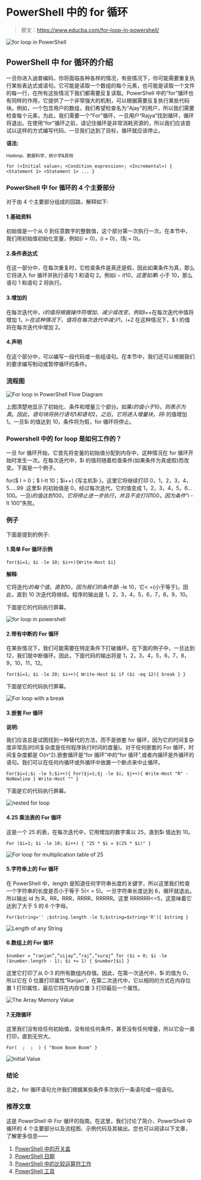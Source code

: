 # PowerShell 中的 for 循环

> 原文：<https://www.educba.com/for-loop-in-powershell/>

![for loop in PowerShell](img/e08e9ea574a86ff8711f5a681871797c.png)



## PowerShell 中 for 循环的介绍

一旦你进入迪普编码，你将面临各种各样的情况，有些情况下，你可能需要重复执行某些表达式或语句。它可能是读取一个数组的每个元素，也可能是读取一个文件的每一行，在所有这些情况下我们都需要反复读取。PowerShell 中的“for”循环也有同样的作用，它提供了一个非常强大的机制，可以根据需要反复执行某些代码块。例如，一个包含用户的数组，我们希望检查名为“Ajay”的用户，所以我们需要检查每个元素，为此，我们需要一个“For”循环，一旦用户“Rajya”找到循环，循环将退出。在使用“for”循环之前，请记住循环是非常消耗资源的，所以我们应该尝试以这样的方式编写代码，一旦我们达到了目标，循环就应该停止。

**语法:**

<small>Hadoop、数据科学、统计学&其他</small>

`for (<Initial value>; <Condition expression>; <Incremental>)
{
<Statement 1>
<Statement 1>
...
}`

### PowerShell 中 for 循环的 4 个主要部分

对于由 4 个主要部分组成的回路，解释如下:

#### 1.基础资料

初始值是一个从 0 到任意数字的整数值，这个部分第一次执行一次。在本节中，我们用初始值初始化变量，例如($i = 0)，($i = 0)，($j = 0)。

#### 2.条件表达式

在这一部分中，在每次重复时，它检查条件是真还是假，因此如果条件为真，那么它将进入 for 循环并执行语句 1 和语句 2。例如$i -lt 10，这里如果$i 小于 10，那么语句 1 和语句 2 将执行。

#### 3.增加的

在每次迭代中，$i 的值将根据操作符增加、减少或改变，例如$i++在每次迭代中值将增加 1，$i–在这种情况下，值将在每次迭代中减少 1，$i+2 在这种情况下，$ I 的值将在每次迭代中增加 2。

#### 4.声明

在这个部分中，可以编写一段代码或一些组语句。在本节中，我们还可以根据我们的要求编写制动或暂停循环的条件。

### 流程图

![For loop in PowerShell Flow Diagram](img/1d83848935f4599c5bd743cad331d343.png)



上图清楚地显示了初始化、条件和增量三个部分。如果$i 的值小于 10，则表示为真。因此，语句块将执行语句 1 和语句 2，之后，它将进入增量块，将$i 的值增加 1。一旦$i 的值达到 10，条件将为假，for 循环将停止。

### Powershell 中的 for loop 是如何工作的？

一旦 for 循环开始，它首先将变量的初始值分配到内存中，这种情况在 for 循环开始时发生一次。在每次迭代中，$i 的值将随着检查条件(如果条件为真或假)而改变。下面是一个例子。

for($ I = 0；$ I-lt 10；$i++) {写主机$i }。这里它将继续打印 0，1，2，3，4，5…..99 .这里$i 的初始值是 0，经过每次迭代，它的值变成 1，2，3，4，5，6…100。一旦$i 的值达到 100，它将停止进一步执行，并且不会打印 100，因为条件“$i -lt 100”失败。

### 例子

下面是提到的例子:

#### 1.简单 For 循环示例

`for($i=1; $i -le 10; $i++){Write-Host $i}`

**解释**:

它将迭代$i 的每个值，直到 10，因为我们的条件是$i -le 10，它< =(小于等于)。因此，直到 10 次迭代将继续。程序的输出是 1，2，3，4，5，6，7，8，9，10。

下面是它的代码执行屏幕。

![for loop in powershell](img/9957050541e6b1a9a877033261582c27.png)



#### 2.带有中断的 For 循环

在某些情况下，我们可能需要在特定条件下打破循环。在下面的例子中，一旦达到 12，我们就中断循环。因此，下面代码的输出将是 1，2，3，4，5，6，7，8，9，10，11，12。

`for($i=1; $i -le 20; $i++){
Write-Host $i
if ($i -eq 12){
break
}
}`

下面是它的代码执行屏幕。

![For loop with a break](img/9da6e6a87a7c1584b235421b1b19af23.png)



#### 3.嵌套 For 循环

**说明:**

我们应该总是试图找到一种替代的方法，而不是嵌套 for 循环，因为它的时间复杂度非常高(时间复杂度是任何程序执行时间的度量)。对于任何嵌套的 For 循环，时间复杂度都是 O(n^2).嵌套循环是“for 循环”中的“for 循环”,或者内循环是外循环的语句。我们可以在任何内循环或外循环中放置一个断点来中止循环。

`For($i=1;$i -le 5;$i++){
For($j=1;$j -le $i; $j++){
Write-Host "R" -NoNewline
}
Write-Host ""
}`

下面是它的代码执行屏幕。

![nested for loop](img/16200418308e654fcc65a018200040b8.png)



#### 4.25 乘法表的 For 循环

这是一个 25 的表，在每次迭代中，它用增加的数字乘以 25，直到$i 值达到 10。

`For ($i=1; $i -le 10; $i++) {
"25 * $i = $(25 * $i)"
}`

![For loop for multiplication table of 25](img/8bc248b7614d33203913b91bb3678b2e.png)



#### 5.字符串上的 For 循环

在 PowerShell 中，length 是知道任何字符串长度的关键字，所以这里我们检查一个字符串的长度是否小于等于 5(< = 5)。一旦字符串长度达到 6，循环就退出。所以输出 id 为 R，RR，RRR，RRRR，RRRRR。这里 RRRRRR<=5，这意味着它达到了大于 5 的 6 个字母。

`For($string='' ;$string.length -le 5;$string=$string+'R'){
$string
}`

![ Length of any String](img/dceb88340beb48631969433bfcd1ba71.png)



#### 6.数组上的 For 循环

`$number = “ranjan”,”vijay”,”raj”,”suraj”
for ($i = 0; $i -le ($number.length - 1); $i += 1) {
$number[$i] }`

这里它打印了从 0-3 的所有数组内存值。因此，在第一次迭代中，$i 的值为 0，所以它在 0 位置打印属性“Ranjan”，在第二次迭代中，它以相同的方式在内存位置 1 打印属性，最后它将在内存位置 3 打印最后一个属性。

![The Array Memory Value ](img/b245fdf99e142a293252d57f8a688ad3.png)



#### 7.无限循环

这里我们没有给任何初始值，没有给任何条件，甚至没有任何增量，所以它会一直打印，直到无穷大。

`For(  ;  ;  ) {
"Boom Boom Boom"
}`

![Initial Value](img/1a60e463639092f18cf1a1e61b1de46b.png)



### 结论

总之，for 循环语句允许我们根据某些条件多次执行一条语句或一组语句。

### 推荐文章

这是 PowerShell 中 For 循环的指南。在这里，我们讨论了简介、PowerShell 中循环的 4 个主要部分以及流程图、示例代码及其输出。您也可以阅读以下文章，了解更多信息——

1.  [PowerShell 中的开关盒](https://www.educba.com/switch-case-in-powershell/)
2.  [PowerShell 日期](https://www.educba.com/powershell-date/)
3.  [PowerShell 中的比较运算符工作](https://www.educba.com/comparison-operators-in-powershell/)
4.  [PowerShell 工具](https://www.educba.com/powershell-tools/)





